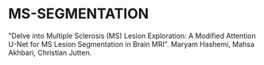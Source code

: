 # MS-SEGMENTATION
"Delve into Multiple Sclerosis (MS) Lesion Exploration: A Modified
Attention U-Net for MS Lesion Segmentation in Brain MRI". Maryam Hashemi, Mahsa Akhbari, Christian Jutten.
